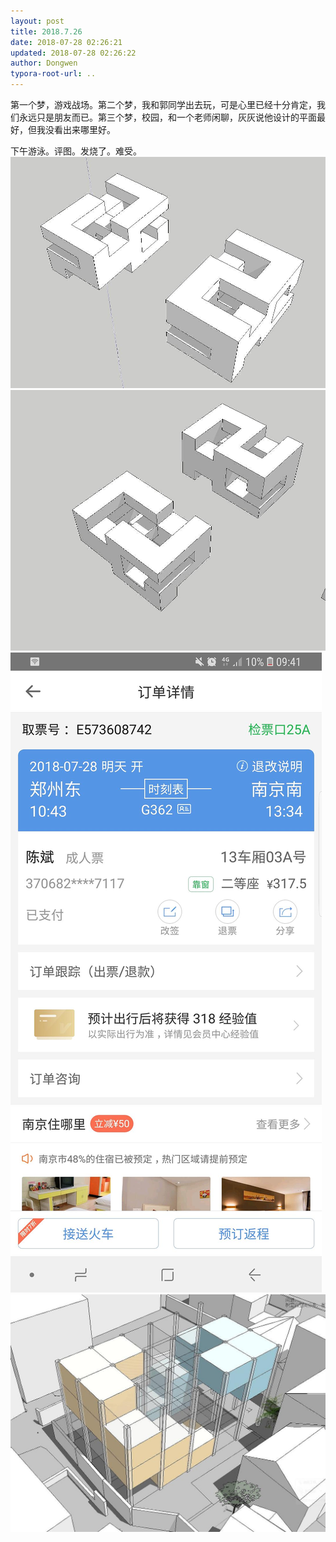 ```yaml
---
layout: post
title: 2018.7.26
date: 2018-07-28 02:26:21
updated: 2018-07-28 02:26:22
author: Dongwen
typora-root-url: ..
---
```




第一个梦，游戏战场。第二个梦，我和郭同学出去玩，可是心里已经十分肯定，我们永远只是朋友而已。第三个梦，校园，和一个老师闲聊，灰灰说他设计的平面最好，但我没看出来哪里好。

下午游泳。评图。发烧了。难受。    ![](/img/in-post/x52609827.jpg)
![](/img/in-post/x52609828.jpg)
![](/img/in-post/x52609829.jpg)
![](/img/in-post/x52609826.jpg)
